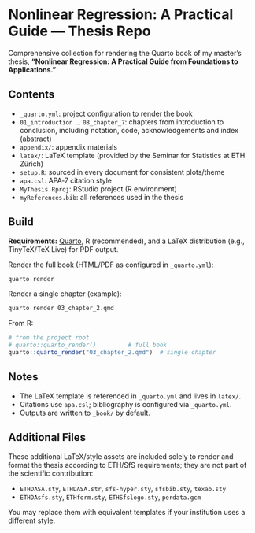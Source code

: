 # Nonlinear Regression: A Practical Guide — Thesis Repo

Comprehensive collection for rendering the Quarto book of my master’s thesis, **“Nonlinear Regression: A Practical Guide from Foundations to Applications.”**

## Contents

* `_quarto.yml`: project configuration to render the book
* `01_introduction` … `08_chapter_7`: chapters from introduction to conclusion, including notation, code, acknowledgements and index (abstract)
* `appendix/`: appendix materials
* `latex/`: LaTeX template (provided by the Seminar for Statistics at ETH Zürich)
* `setup.R`: sourced in every document for consistent plots/theme
* `apa.csl`: APA‑7 citation style
* `MyThesis.Rproj`: RStudio project (R environment)
* `myReferences.bib`: all references used in the thesis 

## Build

**Requirements:** [Quarto](https://quarto.org), R (recommended), and a LaTeX distribution (e.g., TinyTeX/TeX Live) for PDF output.

Render the full book (HTML/PDF as configured in `_quarto.yml`):

```bash
quarto render
```

Render a single chapter (example):

```bash
quarto render 03_chapter_2.qmd
```

From R:

```r
# from the project root
# quarto::quarto_render()         # full book
quarto::quarto_render("03_chapter_2.qmd")  # single chapter
```

## Notes

* The LaTeX template is referenced in `_quarto.yml` and lives in `latex/`.
* Citations use `apa.csl`; bibliography is configured via `_quarto.yml`.
* Outputs are written to `_book/` by default.

## Additional Files

These additional LaTeX/style assets are included solely to render and format the thesis according to ETH/SfS requirements; they are not part of the scientific contribution:

* `ETHDASA.sty`, `ETHDASA.str`, `sfs-hyper.sty`, `sfsbib.sty`, `texab.sty`
* `ETHDAsfs.sty`, `ETHform.sty`, `ETHSfslogo.sty`, `perdata.gcm`

You may replace them with equivalent templates if your institution uses a different style.

